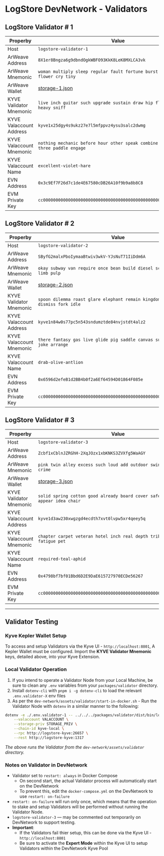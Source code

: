 # LogStore DevNetwork - Validators

## LogStore Validator # 1

| Properby                 | Value                                                                              |
| ------------------------ | ---------------------------------------------------------------------------------- |
| Host                     | `logstore-validator-1`                                                             |
| ArWeave Address          | `8X1er8Bngza6g9dbndOgkWBFO93KkK8LeK8MXLCA3vk`                                      |
| ArWeave Mnemonic         | `woman multiply sleep regular fault fortune burst know walnut flower cry tiny`     |
| ArWeave Wallet           | [storage-1.json](../assets/arweave/storage-1.json)                                 |
| KYVE Validator Mnemonic  | `live inch guitar such upgrade sustain draw hip flight diagram heavy sniff`        |
| KYVE Valaccount Address  | `kyve1x25dgy4s9ukz27e7l5mfppvz4ysu3salc2dwmg`                                      |
| KYVE Valaccount Mnemonic | `nothing mechanic before hour other speak combine start pulse three paddle engage` |
| KYVE Valaccount Name     | `excellent-violet-hare`                                                            |
| EVN Address              | `0x3c9Ef7F26d7c1de4E67580cDB26A10f9b9a8b8C8`                                       |
| EVM Private Key          | `cc00000000000000000000000000000000000000000000000000000000000001`                 |

## LogStore Validator # 2

| Properby                 | Value                                                                               |
| ------------------------ | ----------------------------------------------------------------------------------- |
| Host                     | `logstore-validator-2`                                                              |
| ArWeave Address          | `SByfG2malxPboIymaaBtwiv3wkV-YJsNuT71IiDdm6A`                                       |
| ArWeave Mnemonic         | `okay subway van require once bean build diesel scheme session limb pulp`           |
| ArWeave Wallet           | [storage-2.json](../assets/arweave/storage-2.json)                                  |
| KYVE Validator Mnemonic  | `spoon dilemma roast glare elephant remain kingdom poverty empty dismiss fork idle` |
| KYVE Valaccount Address  | `kyve1n84w0s77pc5n543sndumztde84nvjstdt4alz2`                                       |
| KYVE Valaccount Mnemonic | `there fantasy gas live glide pig saddle canvas surface album joke arrange`         |
| KYVE Valaccount Name     | `drab-olive-antlion`                                                                |
| EVN Address              | `0x6596d2efeB1d2BB4b0f2a6Ef64594D01864F085e`                                        |
| EVM Private Key          | `cc00000000000000000000000000000000000000000000000000000000000002`                  |

## LogStore Validator # 3

| Properby                 | Value                                                                          |
| ------------------------ | ------------------------------------------------------------------------------ |
| Host                     | `logstore-validator-3`                                                         |
| ArWeave Address          | `Zcbf1xCblnJZRGhH-2XqJOzx1xbKNKS3ZVXfg5WaAGY`                                  |
| ArWeave Mnemonic         | `pink twin alley excess such loud add outdoor swing ridge stumble crime`       |
| ArWeave Wallet           | [storage-3.json](../assets/arweave/storage-3.json)                             |
| KYVE Validator Mnemonic  | `solid spring cotton good already board cover safe transfer appear idea chair` |
| KYVE Valaccount Address  | `kyve1d3aw230xwgzgd4ecdth7xvt0lvpw5xr4qeey5q`                                  |
| KYVE Valaccount Mnemonic | `chapter carpet veteran hotel inch real depth tribe define you fatigue pet`    |
| KYVE Valaccount Name     | `required-teal-aphid`                                                          |
| EVN Address              | `0x4798bf7bf01Bbd6D2E9DaE615727970ECDe56267`                                   |
| EVM Private Key          | `cc00000000000000000000000000000000000000000000000000000000000003`             |

---

## Validator Testing

### Kyve Kepler Wallet Setup

To access and setup Validators via the Kyve UI - `http://localhost:8801`, A Kepler Wallet must be configured.
Import the **KYVE Validator Mnemonic** keys, detailed above, into your Kyve Extension.

### Local Validator Operation

1. If you intend to operate a Validator Node from your Local Machine, be sure to clean any `.env` variables from your `packages/validator` directory.
2. Install `dotenv-cli` with `pnpm i -g dotenv-cli` to load the relevant `.env.validator-X` env files
3. As per the `dev-network/assets/validator/start-in-docker.sh` - Run the Validator Node with `dotenv` in a similar manner to the following:

```bash
dotenv -e ./.env.validator-1 -- ../../../packages/validator/dist/bin/logstore-validator.js start --pool 0 \
	--valaccount VALACCOUNT \
	--storage-priv STORAGE_PRIV \
	--chain-id kyve-local \
	--rpc http://logstore-kyve:26657 \
	--rest http://logstore-kyve:1317
```

_The above runs the Validator from the `dev-network/assets/validator` directory._

### Notes on Validator in DevNetwork

- Validator set to `restart: always` in Docker Compose
  - On second start, the actual Validator process will automatically start on the DevNetwork
  - To prevent this, edit the `docker-compose.yml` on the DevNetwork to use `restart: on-failure`
- `restart: on-failure` will run only once, which means that the operation to stake and setup Validators will be performed without running the Validator Node.
- `logstore-validator-3` — may be commented out temporarily on DevNetwork to support testing.
- **Important**:
  - If the Validators fail thier setup, this can be done via the Kyve UI - `http://localhost:8801`
  - Be sure to activate the **Expert Mode** within the Kyve UI to setup Validators within the DevNetwork Kyve Pool
